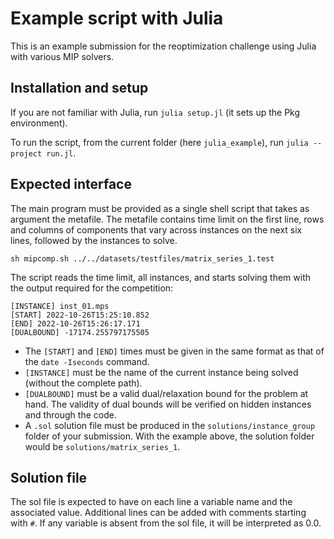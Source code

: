 # Example script with Julia

This is an example submission for the reoptimization challenge using Julia with various MIP solvers.

## Installation and setup

If you are not familiar with Julia, run `julia setup.jl` (it sets up the Pkg environment).

To run the script, from the current folder (here `julia_example`), run `julia --project run.jl`.

## Expected interface

The main program must be provided as a single shell script that takes as argument the metafile. The metafile contains time limit on the first line, rows and columns of components that vary across instances on the next six lines, followed by the instances to solve.
```shell
sh mipcomp.sh ../../datasets/testfiles/matrix_series_1.test
```

The script reads the time limit, all instances, and starts solving them with the output required for the competition:
```shell
[INSTANCE] inst_01.mps
[START] 2022-10-26T15:25:10.852
[END] 2022-10-26T15:26:17.171
[DUALBOUND] -17174.255797175505
```

- The `[START]` and `[END]` times must be given in the same format as that of the `date -Iseconds` command.
- `[INSTANCE]` must be the name of the current instance being solved (without the complete path).
- `[DUALBOUND]` must be a valid dual/relaxation bound for the problem at hand. The validity of dual bounds will be verified on hidden instances and through the code.
- A `.sol` solution file must be produced in the `solutions/instance_group` folder of your submission.
With the example above, the solution folder would be `solutions/matrix_series_1`.

## Solution file

The sol file is expected to have on each line a variable name and the associated value. Additional lines can be added with comments starting with `#`.
If any variable is absent from the sol file, it will be interpreted as 0.0.
